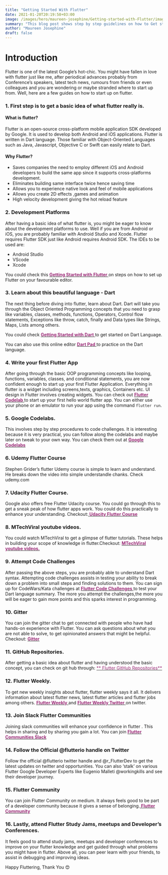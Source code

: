 ```yaml
---
title: "Getting Started With Flutter"
date: 2021-01-20T20:19:58+03:00
image: /images/hero/maureen-josephine/Getting-started-with-Flutter/image.png
summary: "This blog post shows step by step guidelines on how to Get started with Flutter and Resources to use to help one get in track."
author: "Maureen Josephine"
draft: false
---
```


# Introduction

Flutter is one of the latest Google’s hot-chic. You might have fallen in love with flutter just like me, after periodical advances probably from Conference’s speakers, latest tech news, rumours from friends or even colleagues and you are wondering or maybe stranded where to start up from. Well, here are a few guides on how to start up on flutter.

### 1. First step is to get a basic idea of what flutter really is.
#### What is flutter?

Flutter is an open-source cross-platform mobile application SDK developed by Google. It is used to develop both Android and iOS applications. Flutter is written in Dart language. Those familiar with Object-Oriented Languages such as Java, Javascript, Objective C or Swift can easily relate to Dart.

#### Why Flutter?

   * Saves companies the need to employ different iOS and Android developers to build the same      app since it supports cross-platforms development.
   * Eliminates building same interface twice hence saving time
   * Allows you to experience native look and feel of mobile applications
   * Allows you create 2D effects ,games and animation
   * High velocity development giving the hot reload feature 

### 2. Development Platforms

After having a basic idea of what flutter is, you might be eager to know about the development platforms to use. Well if you are from Android or iOS, you are probably familiar with Android Studio and Xcode. Flutter requires Flutter SDK just like Android requires Android SDK. The IDEs to be used are:

  * Android Studio
  * VScode
  * Xcode 

You could check this [<span style="color:#9B2B77"> **Getting Started with Flutter** </span>](https://flutter.dev/docs/get-started/editor) on steps on how to set up Flutter on your favourable editor.

### 3. Learn about this beautiful language - Dart

The next thing before diving into flutter, learn about Dart. Dart will take you through the Object Oriented Programming concepts that you need to grasp like variables, classes, methods, functions, Operators, Control flow statements, Exceptions like throw, catch, finally and Data types like Strings, Maps, Lists among others.

You could check [<span style="color:#9B2B77"> **Getting Started with Dart** </span>](https://www.dartlang.org/) to get started on Dart Language.

You can also use this online editor [<span style="color:#9B2B77"> **Dart Pad** </span>](https://dartpad.dartlang.org/ )to practice on the Dart language.

### 4. Write your first Flutter App

After going through the basic OOP programming concepts like looping, functions, variables, classes, and conditional statements, you are now confident enough to start up your first Flutter Application. Everything in flutter is a widget including screens,texts, graphics, Containers etc. UI design in Flutter involves creating widgets.
You can check out [<span style="color:#9B2B77"> **Flutter Codelab** </span>](https://flutter.dev/docs/get-started/codelab)to start up your first hello world flutter app. You can either use your phone or an emulator to run your app using the command ```flutter run```.

### 5. Google Codelabs.

This involves step by step procedures to code challenges. It is interesting because it is very practical, you can follow along the codelabs and maybe later on tweak to your own way.
You can check them out at
[<span style="color:#9B2B77"> **Google Codelabs** </span>](https://flutter.dev/docs/codelabs) 

### 6. Udemy Flutter Course

Stephen Grider’s flutter Udemy course is simple to learn and understand. He breaks down the video into simple understandle chanks.
Check udemy.com

### 7. Udacity Flutter Course.

Google also offers free Flutter Udacity course. You could go through this to get a sneak peak of how flutter apps work. You could do this practically to enhance your understanding.
Checkout:[<span style="color:#9B2B77"> **Udacity Flutter Course** </span>](https://www.udacity.com/course/build-native-mobile-apps-with-flutter--ud905)


### 8. MTechViral youtube videos.

You could watch MTechViral to get a glimpse of flutter tutorials. These helps in building your scope of knowledge in flutter.Checkout: [<span style="color:#9B2B77"> **MTechViral youtube videos.** </span>](https://www.youtube.com/channel/UCFTM1FGjZSkoSPDZgtbp7hA) 

### 9. Attempt Code Challenges

After passing the above steps, you are probably able to understand Dart syntax. Attempting code challenges assists in testing your ability to break down a problem into small steps and finding solutions to them. You can sign up for CodeWars/Kata challenges at [<span style="color:#9B2B77"> **Flutter Code Challenges** </span>](https://codewars.com) to test your Dart language summary. The more you attempt the challenges,the more you will be eager to gain more points and this sparks interest in programming.

### 10. Gitter

You can join the gitter chat to get connected with people who have had hands-on experience with Flutter. You can ask questions about what you are not able to solve, to get opinionated answers that might be helpful. Checkout: [<span style="color:#9B2B77"> **Gitter** </span>](https://gitter.im/flutter/flutter)

### 11. GitHub Repositories.

After getting a basic idea about flutter and having understood the basic concept, you can check on git hub through: [<span style="color:#9B2B77"> ** Flutter GitHub Repositories** </span>](https://github.com/awesome-flutter)

### 12. Flutter Weekly.

To get new weekly insights about flutter, flutter weekly says it all. It delivers information about latest flutter news, latest flutter articles and flutter jobs among others.
[<span style="color:#9B2B77"> **Flutter Weekly** </span>](https://flutterweekly.net) and [<span style="color:#9B2B77"> **Flutter Weekly Twitter** </span>](https://twitter.com/FlutterWk) on twitter.

### 13. Join Slack Flutter Communities

Joining slack communities will enhance your confidence in flutter . This helps in sharing and by sharing you gain a lot. You can join [<span style="color:#9B2B77"> **Flutter Communities Slack** </span>](https://mindorks.com/connect-with-us) 

### 14. Follow the Official @flutterio handle on Twitter

Follow the official @flutterio twitter handle and @r_FlutterDev to get the latest updates on twitter and opportunities. You can also ‘stalk’ on various Flutter Google Developer Experts like Eugenio Malleti @workingkills and see their developer journey.

### 15. Flutter Community

You can join Flutter Community on medium. It always feels good to be part of a developer community because it gives a sense of belonging.[<span style="color:#9B2B77"> **Flutter Community** </span>](https://medium.com/flutter-community)

### 16. Lastly, attend Flutter Study Jams, meetups and Developer’s Conferences.

It feels good to attend study jams, meetups and developer conferences to improve on your flutter knowledge and get guided through what problems you might have in flutter.
Above all, you can peer learn with your friends, to assist in debugging and improving ideas.

Happy Fluttering, Thank You 😍